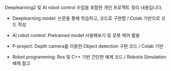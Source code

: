 Deeplearning2 및 AI robot control 수업을 포함한 개인 프로젝트 정리 내용입니다.

- Deeplearning model: 논문을 통해 학습하고, 코드로 구현함 / Colab 기반으로 코드 작성

- AI robot control: Pretrained model 사용해보기 및 로봇 제어 활용

- P-project: Depth camera를 이용한 Object detection 구현 코드 / Colab 기반

- Robot programming: Ros 및 C++ 기반 간단한 예제 코드 / Robotis Simulation 예제 참고 

